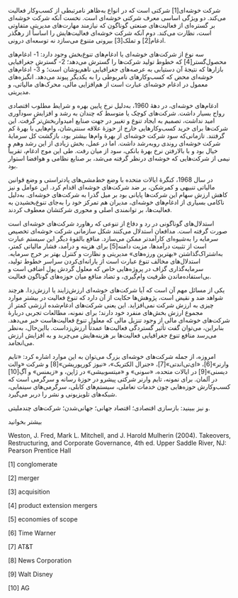   شرکت خوشه‌ای[1] شرکتی است که در انواع به‌ظاهر نامرتبطی از کسب‌وکار فعالیت می‌کند. دو ویژگی اساسی معرف شرکتی خوشه‌ای است. نخست آنکه شرکت خوشه‌ای بر گستره‌ای از فعالیت‌‌های صنعتی گوناگون که نیازمند مهارت‌های مدیریتی متفاوتی است، نظارت می‌کند. دوم آنکه شرکت خوشه‌ای فعالیت‌هایش را اساساً از رهگذر ادغام[2] و تملک[3] بیرونی متنوع می‌سازد نه توسعه‌ای درونی.

 سه نوع از شرکت‌های خوشه‌ای یا ادغام‌های تنوع‌بخش وجود دارد: 1- ادغام‌های محصول‌گستر[4] که خطوط تولید شرکت‌ها را گسترش می‌دهد؛ 2- گسترش جغرافیایی بازارها که نتیجۀ آن دستیابی به عرصه‌های جغرافیایی ناهم‌پوشان است؛ و 3- ادغام‌های خوشه‌ای محض که کسب‌و‌کارهای نامربوطی را به یکدیگر پیوند می‌دهد. انگیزه‌های معمول در ادغام خوشه‌ای عبارت است از هم‌افزایی مالی، محرک‌های مالیاتی، و مدیریتی.

 ادغام‌های خوشه‌ای، در دهۀ 1960، به‌دلیل نرخ پایین بهره و شرایط مطلوب اقتصادی رواج بسیار داشت. شرکت‌های کوچک یا متوسط که چندان به رشد و افزایش سودآوری امید نداشت، تصمیم به ایجاد تنوع و تغییر در جهت صنایع امیدواربخش‌تر گرفت. این شرکت‌ها برای خرید کسب‌و‌کارهایی خارج از حوزۀ علاقه سنتی‌شان، وام‌هایی با بهرۀ کم گرفتند. تازمانی‌که سود شرکت‌ خوشه‌ای از بهرۀ وام‌ها بیشتر بود، بازگشت کل سرمایۀ شرکت خوشه‌ای روندی رو‌به‌رشد داشت. اما در عمل، بخش زیادی از این رشد وهم و خیال بود و با بالارفتن نرخ بهرۀ بانکی، سود از میان رفت. طی این موج ادغام، تقریباً نیمی از شرکت‌هایی که خوشه‌ای درنظر گرفته می‌شد، بر صنایع نظامی و هوافضا استوار بود.

در سال 1968، کنگرۀ ایالات متحده با وضع خط‌مشی‌های پادتراستی و وضع قوانین مالیاتی تنبیهی و کمرشکن، بر ضد شرکت‌های خوشه‌ای اقدام کرد. این عوامل و نیز کاهش ارزش سهام این شرکت‌ها پایانی بود بر میل گذرا به شرکت‌های خوشه‌ای. به‌دلیل ناکامی بسیاری از ادغام‌های خوشه‌ای، مدیران هم تمرکز خود را به‌جای تنوع‌بخشیدن به فعالیت‌ها، بر توانمندی اصلی و محوری شرکتشان معطوف کردند.

 استدلال‌های گوناگونی در رد و دفاع از تنوعی که رهاورد شرکت‌های خوشه‌ای است صورت گرفته است. مدافعان استدلال می‌کنند شکل سازمانی شرکت خوشه‌ای تخصیص سرمایه را به‌شیوه‌ای کارآمدتر ممکن می‌سازد. منافع بالقوۀ دیگر این سیستم عبارت است از تثبیت درآمدها، مزیت دامنه[5] برای هزینه و درآمد، فشار مالیاتی کمتر، به‌اشتراک‌گذاشتن «بهترین ورزه‌های» مدیریتی و نظارت و کنترل بهتر بر خرج سرمایه. استدلال‌های مخالف تنوع عبارت است از یارانه‌ای‌کردن سراسر خطوط تولید، سرمایه‌گذاری گزاف در پروژه‌هایی خاص که معلول گردش پول اضافی است و بی‌استفاده‌ماندن ظرفیت‌ وام‌گیری، و تضاد منافع میان حوزه‌های گوناگون فعالیت‌.

 یکی از مسائل مهم آن است که آیا شرکت‌های خوشه‌ای ارزش‌زایند یا ارزش‌زدا. هرچند شواهد ضد و نقیض است، پژوهش‌ها حکایت از آن دارد که تنوع فعالیت در بیشتر موارد چیزی به ارزش شرکت نمی‌افزاید. این یعنی شرکت‌های ادغام‌شده ارزشی کمتر از مجموع ارزش بخش‌های منفرد خود دارند؛ برای نمونه، مطالعات تجربی دربارۀ شرکت‌های خوشه‌ای مالی از وجود تنزیل مالی که معلول تنوع فعالیت‌هاست خبر می‌دهد. بنابراین، می‌توان گفت تأثیر گستردگی فعالیت‌ها عمدتاً ارزش‌زداست. بااین‌حال، به‌نظر می‌رسد منافع تنوع جغرافیایی فعالیت‌ها بر هزینه‌هایش می‌چربد و به افزایش ارزش می‌انجامد. 

امروزه، از جمله شرکت‌های خوشه‌ای بزرگ می‌توان به این موارد اشاره کرد: «تایم وارنر»[6]، «ای‌تی‌اندتی»[7]، «جنرال الکتریک»، «نیوز کورپوریشن»[8] و شرکت «والت دیسنی»[9] در ایالات متحده، «سونی» و «میتسوبیشی» در ژاپن، و «زیمنس» و آگِ[10] در آلمان. برای نمونه، تایم وارنر شرکتی پیشرو در حوزۀ رسانه و سرگرمی است که کسب‌و‌کارش حوزه‌هایی چون خدمات تعاملی، سیستم‌های کابلی، سرگرمی‌های سینمایی، شبکه‌های تلویزیونی و نشر را دربر می‌گیرد.

  


 و نیز ببینید: بازسازی اقتصادی؛ اقتصاد جهانی؛ جهانی‌شدن؛ شرکت‌های چندملیتی.

  


بیشتر بخوانید

  


Weston, J. Fred, Mark L. Mitchell, and J. Harold Mulherin (2004). Takeovers, Restructuring, and Corporate Governance, 4th ed. Upper Saddle River, NJ: Pearson Prentice Hall

 

[1] conglomerate

[2] merger

[3] acquisition

[4] product extension mergers

[5] economies of scope

[6] Time Warner

[7] AT&T

[8] News Corporation

[9] Walt Disney

[10] AG

  


 

 

 

 

 